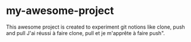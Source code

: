 # my-awesome-project
 This awesome project is created to experiment git notions like clone, push and pull
 J'ai réussi à faire clone, pull et je m'apprête à faire push".
